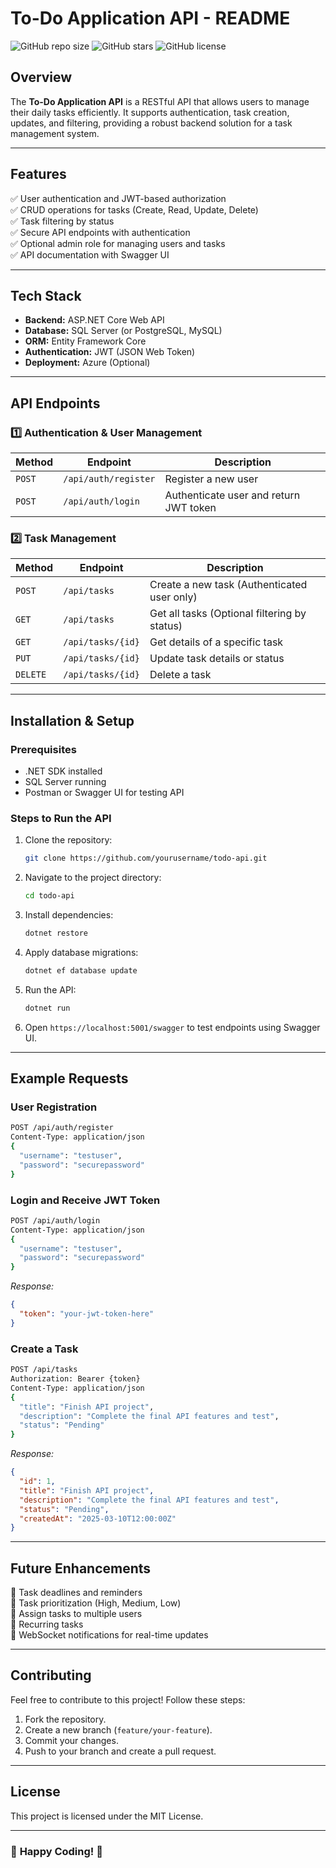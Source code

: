 # **To-Do Application API - README**

![GitHub repo size](https://img.shields.io/github/repo-size/yourusername/todo-api)
![GitHub stars](https://img.shields.io/github/stars/yourusername/todo-api?style=social)
![GitHub license](https://img.shields.io/github/license/yourusername/todo-api)

## **Overview**
The **To-Do Application API** is a RESTful API that allows users to manage their daily tasks efficiently. It supports authentication, task creation, updates, and filtering, providing a robust backend solution for a task management system.

---

## **Features**
✅ User authentication and JWT-based authorization  
✅ CRUD operations for tasks (Create, Read, Update, Delete)  
✅ Task filtering by status  
✅ Secure API endpoints with authentication  
✅ Optional admin role for managing users and tasks  
✅ API documentation with Swagger UI  

---

## **Tech Stack**
- **Backend:** ASP.NET Core Web API
- **Database:** SQL Server (or PostgreSQL, MySQL)
- **ORM:** Entity Framework Core
- **Authentication:** JWT (JSON Web Token)
- **Deployment:** Azure (Optional)

---

## **API Endpoints**

### **1️⃣ Authentication & User Management**
| Method | Endpoint | Description |
|--------|----------|-------------|
| `POST` | `/api/auth/register` | Register a new user |
| `POST` | `/api/auth/login` | Authenticate user and return JWT token |

### **2️⃣ Task Management**
| Method | Endpoint | Description |
|--------|----------|-------------|
| `POST` | `/api/tasks` | Create a new task (Authenticated user only) |
| `GET` | `/api/tasks` | Get all tasks (Optional filtering by status) |
| `GET` | `/api/tasks/{id}` | Get details of a specific task |
| `PUT` | `/api/tasks/{id}` | Update task details or status |
| `DELETE` | `/api/tasks/{id}` | Delete a task |

---

## **Installation & Setup**
### **Prerequisites**
- .NET SDK installed
- SQL Server running
- Postman or Swagger UI for testing API

### **Steps to Run the API**
1. Clone the repository:
   ```sh
   git clone https://github.com/yourusername/todo-api.git
   ```
2. Navigate to the project directory:
   ```sh
   cd todo-api
   ```
3. Install dependencies:
   ```sh
   dotnet restore
   ```
4. Apply database migrations:
   ```sh
   dotnet ef database update
   ```
5. Run the API:
   ```sh
   dotnet run
   ```
6. Open `https://localhost:5001/swagger` to test endpoints using Swagger UI.

---

## **Example Requests**
### **User Registration**
```sh
POST /api/auth/register
Content-Type: application/json
{
  "username": "testuser",
  "password": "securepassword"
}
```

### **Login and Receive JWT Token**
```sh
POST /api/auth/login
Content-Type: application/json
{
  "username": "testuser",
  "password": "securepassword"
}
```
_Response:_
```json
{
  "token": "your-jwt-token-here"
}
```

### **Create a Task**
```sh
POST /api/tasks
Authorization: Bearer {token}
Content-Type: application/json
{
  "title": "Finish API project",
  "description": "Complete the final API features and test",
  "status": "Pending"
}
```

_Response:_
```json
{
  "id": 1,
  "title": "Finish API project",
  "description": "Complete the final API features and test",
  "status": "Pending",
  "createdAt": "2025-03-10T12:00:00Z"
}
```

---

## **Future Enhancements**
🚀 Task deadlines and reminders  
🚀 Task prioritization (High, Medium, Low)  
🚀 Assign tasks to multiple users  
🚀 Recurring tasks  
🚀 WebSocket notifications for real-time updates  

---

## **Contributing**
Feel free to contribute to this project! Follow these steps:
1. Fork the repository.
2. Create a new branch (`feature/your-feature`).
3. Commit your changes.
4. Push to your branch and create a pull request.

---

## **License**
This project is licensed under the MIT License.

---

### 🚀 **Happy Coding!** 🚀

